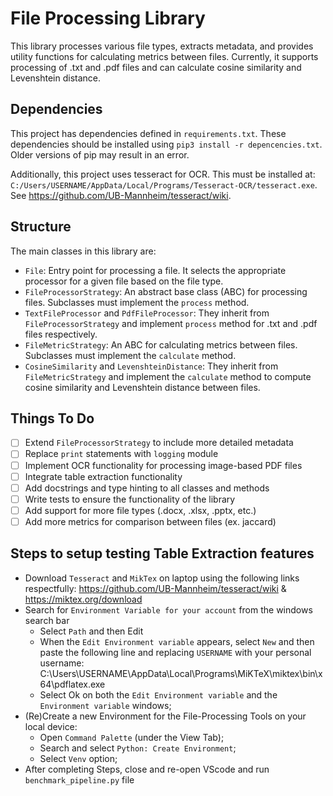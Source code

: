 # File Processing Library

This library processes various file types, extracts metadata, and provides utility functions for calculating metrics between files. Currently, it supports processing of .txt and .pdf files and can calculate cosine similarity and Levenshtein distance.

## Dependencies
This project has dependencies defined in `requirements.txt`. These dependencies should be installed using `pip3 install -r depencencies.txt`. Older versions of pip may result in an error.

Additionally, this project uses tesseract for OCR. This must be installed at: `C:/Users/USERNAME/AppData/Local/Programs/Tesseract-OCR/tesseract.exe`. See https://github.com/UB-Mannheim/tesseract/wiki.

## Structure

The main classes in this library are:

- `File`: Entry point for processing a file. It selects the appropriate processor for a given file based on the file type.
- `FileProcessorStrategy`: An abstract base class (ABC) for processing files. Subclasses must implement the `process` method.
- `TextFileProcessor` and `PdfFileProcessor`: They inherit from `FileProcessorStrategy` and implement `process` method for .txt and .pdf files respectively.
- `FileMetricStrategy`: An ABC for calculating metrics between files. Subclasses must implement the `calculate` method.
- `CosineSimilarity` and `LevenshteinDistance`: They inherit from `FileMetricStrategy` and implement the `calculate` method to compute cosine similarity and Levenshtein distance between files.

## Things To Do

- [ ] Extend `FileProcessorStrategy` to include more detailed metadata
- [ ] Replace `print` statements with `logging` module
- [ ] Implement OCR functionality for processing image-based PDF files
- [ ] Integrate table extraction functionality
- [ ] Add docstrings and type hinting to all classes and methods
- [ ] Write tests to ensure the functionality of the library
- [ ] Add support for more file types (.docx, .xlsx, .pptx, etc.)
- [ ] Add more metrics for comparison between files (ex. jaccard)

## Steps to setup testing Table Extraction features
- Download `Tesseract` and `MikTex` on laptop using the following links respectfully: https://github.com/UB-Mannheim/tesseract/wiki & https://miktex.org/download
- Search for `Environment Variable for your account` from the windows search bar
    - Select `Path` and then Edit
    - When the `Edit Environment variable` appears, select `New` and then paste the following line and replacing `USERNAME` with your personal username: C:\Users\USERNAME\AppData\Local\Programs\MiKTeX\miktex\bin\x64\pdflatex.exe
    - Select Ok on both the `Edit Environment variable` and the `Environment variable` windows;
- (Re)Create a new Environment for the File-Processing Tools on your local device:
    - Open `Command Palette` (under the View Tab);
    - Search and select `Python: Create Environment`;
    - Select `Venv` option;
- After completing Steps, close and re-open VScode and run `benchmark_pipeline.py` file